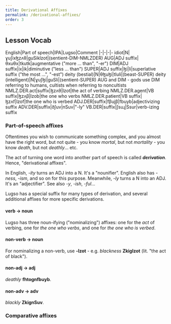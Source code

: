 ```yaml
---
title: Derivational Affixes
permalink: /derivational-affixes/
order: 3
---
```


## Lesson Vocab

English|Part of speech|IPA|Lugso|Comment
|-|-|-|-
idiot|N|ɣuʃixɮzʌθ|guSiklzot|(sentient-DIM-NMLZDER)
AUG|ADJ suffix|θxuθx|tkutk|augmentative ("more ... than", "-er")
DIM|ADJ suffix|ix|ik|diminutive ("less ... than")
SUPER|ADJ suffix|ɮi|li|superlative suffix ("the most ...", "-est")
deity (bestial)|N|θɮuɮi|tluli|(beast-SUPER)
deity (intelligent)|N|ɣuʃɮi|guSli|(sentient-SUPER) AUG and DIM - gods use DIM referring to humans, cultists when referring to noncultists
NMLZ.DER.act|suffix|ɮzʌθ|lzot|the act of verbing
NMLZ.DER.agent|VB suffix|ɮzʌβ|lzob|the one who verbs
NMLZ.DER.patient|VB suffix|ɮzʌf|lzof|the one who is verbed
ADJ.DER|suffix|fβujβ|fbuyb|adjectivizing suffix
ADV.DER|suffix|ðʃuv|nSuv|"-ly"
VB.DER|suffix|ʃsuɻ|Ssur|verb-izing suffix

### Part-of-speech affixes

Oftentimes you wish to communicate something complex, and you almost have the right word, but not quite - you know _mortal_, but not _mortality_ - you know _death_, but not _deathly_... etc.

The act of turning one word into another part of speech is called _**derivation**_. Hence, "derivational affixes".

In English, _-ity_ turns an ADJ into a N. It's a "nounifier". English also has _-ness_, _-ism_, and so on for this purpose. Meanwhile, _-ly_ turns a N into an ADJ. It's an "adjectifier". See also _-y_, _-ish_, _-ful_...

Lugso has a special suffix for many types of derivation, and several additional affixes for more specific derivations.

#### verb -> noun

Lugso has three noun-ifying ("nominalizing") affixes: one for the _act_ of verbing, one for _the one who verbs_, and one for _the one who is verbed_.

#### non-verb -> noun

For nominalizing a non-verb, use **-lzot** - e.g. _blackness_ **Zkiglzot** (lit. "the act of black").

#### non-adj -> adj

_deathly_ **fhtognfbuyb**.

#### non-adv -> adv

_blackly_ **ZkignSuv**.

### Comparative affixes
